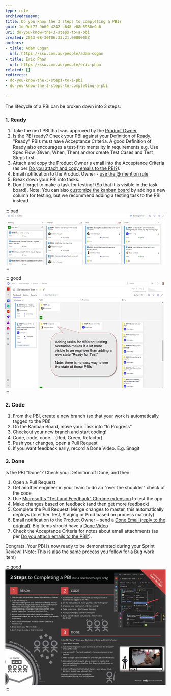 ```yaml
---
type: rule
archivedreason: 
title: Do you know the 3 steps to completing a PBI?
guid: 1de9df77-9b69-4242-b648-e08e5980e9a6
uri: do-you-know-the-3-steps-to-a-pbi
created: 2013-08-30T06:33:21.0000000Z
authors:
- title: Adam Cogan
  url: https://ssw.com.au/people/adam-cogan
- title: Eric Phan
  url: https://ssw.com.au/people/eric-phan
related: []
redirects:
- do-you-know-the-3-steps-to-a-pbi
- do-you-know-the-3-steps-to-completing-a-pbi

---
```


The lifecycle of a PBI can be broken down into 3 steps:

<!--endintro-->

### 1. Ready

1. Take the next PBI that was approved by the 
      [Product Owner](/rules-to-better-product-owners)
2. Is the PBI ready?
Check your PBI against your 
      [Definition of Ready](/have-a-definition-of-ready). "Ready" PBIs must have Acceptance Criteria. A good Definition of Ready also encourages a test-first mentality in requirements e.g. Use Spec Flow (Given, When, Then) and/or create Test Cases and Test Steps first.
3. Attach and copy the Product Owner's email into the Acceptance Criteria (as per [Do you attach and copy emails to the PBI?](/do-you-attach-emails-to-the-pbi)).
4. Email notification to the Product Owner - 
      [use the @ mention rule](/when-you-use-mentions-in-a-pbi)
5. Break down your PBI into tasks.
6. Don't forget to make a task for testing! (So that it is visible in the task board). Note: You can also 
      [customize the kanban board](https://www.visualstudio.com/en-us/get-started/work/work-from-the-kanban-board-vs) by adding a new column for testing, but we recommend adding a testing task to the PBI instead.



::: bad  
![Figure: Adding a new "Test" state. This is only visible in the Product Backlog and not the Sprint Backlog](KB-customize-board-columns.png)  
:::


::: good  
![Figure: Testing Task added to PBI. This is the board the team will use for 90% of the Sprint, so testing should be clearly visible here](Testing-task.png)  
:::

### 2. Code

1. From the PBI, create a new branch (so that your work is automatically tagged to the PBI)
2. On the Kanban Board, move your Task into "In Progress"
3. Checkout your new branch and start coding!
4. Code, code, code… (Red, Green, Refactor)
5. Push your changes, open a Pull Request
6. If you want feedback early, record a Done Video. E.g. Snagit


### 3. Done

Is the PBI "Done"? Check your Definition of Done, and then:

1. Open a Pull Request
2. Get another engineer in your team to do an "over the shoulder" check of the code
3. Use [Microsoft's "Test and Feedback" Chrome extension](/do-you-do-exploratory-testing-2) to test the app
4. Make changes based on feedback (and then get more feedback)
5. Complete the Pull Request! Merge changes to master, this automatically deploys (to either Test, Staging or Prod based on process maturity)
6. Email notification to the Product Owner – send a 
      [Done Email (reply to the original)](/dones-do-you-reply-done-and-delete-the-original-email). Big items should have a 
      [Done Video](/do-you-send-done-videos)
7. Check the Acceptance Criteria for notes about email attachments (as per 
      [Do you attach emails to the PBI?](/do-you-attach-emails-to-the-pbi)).

Congrats. Your PBI is now ready to be demonstrated during your Sprint Review! (Note: This is also the same process you follow for a Bug work item)

::: good  
![Good Figure: This image includes all the important steps in a PBI lifecycle. Print this "SSW 3 Steps to a PBI pdf" and put it on your 'War Room' wall](3StepsToAPBI.jpg)  
:::
